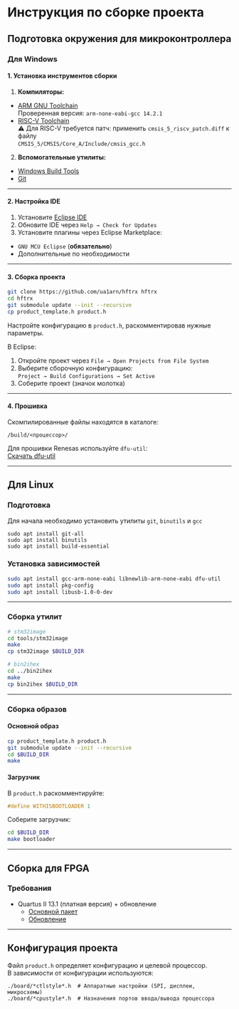 
# Инструкция по сборке проекта

## Подготовка окружения для микроконтроллера

### Для Windows

#### 1. Установка инструментов сборки

1. **Компиляторы:**
  - [ARM GNU Toolchain](https://developer.arm.com/downloads/-/arm-gnu-toolchain-downloads)  
    Проверенная версия: `arm-none-eabi-gcc 14.2.1`
  - [RISC-V Toolchain](https://github.com/xpack-dev-tools/riscv-none-elf-gcc-xpack/releases/)  
    ⚠️ Для RISC-V требуется патч: применить `cmsis_5_riscv_patch.diff` к файлу  
    `CMSIS_5/CMSIS/Core_A/Include/cmsis_gcc.h`

2. **Вспомогательные утилиты:**
  - [Windows Build Tools](https://xpack-dev-tools.github.io/windows-build-tools-xpack/docs/releases/)
  - [Git](https://git-scm.com/downloads)

---

#### 2. Настройка IDE

1. Установите [Eclipse IDE](https://www.eclipse.org/downloads/)
2. Обновите IDE через `Help → Check for Updates`
3. Установите плагины через Eclipse Marketplace:
  - `GNU MCU Eclipse` (**обязательно**)
  - Дополнительные по необходимости

---

#### 3. Сборка проекта

```bash
git clone https://github.com/ua1arn/hftrx hftrx
cd hftrx
git submodule update --init --recursive
cp product_template.h product.h
```

Настройте конфигурацию в `product.h`, раскомментировав нужные параметры.

В Eclipse:

1. Откройте проект через `File → Open Projects from File System`
2. Выберите сборочную конфигурацию:  
   `Project → Build Configurations → Set Active`
3. Соберите проект (значок молотка)

---

#### 4. Прошивка

Скомпилированные файлы находятся в каталоге:

```
/build/<процессор>/
```

Для прошивки Renesas используйте `dfu-util`:  
[Скачать dfu-util](https://sourceforge.net/projects/dfu-util/files/latest/download)

---

## Для Linux

### Подготовка
Для начала необходимо установить утилиты `git`, `binutils` и `gcc`
```
sudo apt install git-all
sudo apt install binutils
sudo apt install build-essential
```

### Установка зависимостей

```bash
sudo apt install gcc-arm-none-eabi libnewlib-arm-none-eabi dfu-util
sudo apt install pkg-config
sudo apt install libusb-1.0-0-dev
```

---

### Сборка утилит

```bash
# stm32image
cd tools/stm32image
make
cp stm32image $BUILD_DIR

# bin2ihex
cd ../bin2ihex
make
cp bin2ihex $BUILD_DIR
```

---

### Сборка образов

#### Основной образ

```bash
cp product_template.h product.h
git submodule update --init --recursive
cd $BUILD_DIR
make
```

#### Загрузчик

В `product.h` раскомментируйте:

```c
#define WITHISBOOTLOADER 1
```

Соберите загрузчик:

```bash
cd $BUILD_DIR
make bootloader
```

---

## Сборка для FPGA

### Требования

- Quartus II 13.1 (платная версия) + обновление
  - [Основной пакет](http://download.altera.com/akdlm/software/acdsinst/13.1/162/ib_tar/Quartus-13.1.0.162-windows-complete.tar)
  - [Обновление](http://download.altera.com/akdlm/software/acdsinst/13.1.4/182/update/QuartusSetup-13.1.4.182.exe)

---

## Конфигурация проекта

Файл `product.h` определяет конфигурацию и целевой процессор.  
В зависимости от конфигурации используются:

```
./board/*ctlstyle*.h  # Аппаратные настройки (SPI, дисплеи, микросхемы)
./board/*cpustyle*.h  # Назначения портов ввода/вывода процессора
```
